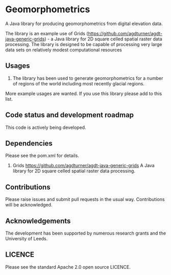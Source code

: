 # Geomorphometrics

A Java library for producing geomorphometrics from digital elevation data.

The library is an example use of Grids (https://github.com/agdturner/agdt-java-generic-grids) - a Java library for 2D square celled spatial raster data processing. The library is designed to be capable of processing very large data sets on relatively modest computational resources

## Usages
1. The library has been used to generate geomorphometrics for a number of regions of the world including most recently glacial regions.

More example usages are wanted. If you use this library please add to this list.

## Code status and development roadmap
This code is actively being developed.

## Dependencies
Please see the pom.xml for details.
1. Grids
https://github.com/agdturner/agdt-java-generic-grids
A Java library for 2D square celled spatial raster data processing.

## Contributions
Please raise issues and submit pull requests in the usual way. Contributions will be acknowledged.

## Acknowledgements
The development has been supported by numerous research grants and the University of Leeds. 

## LICENCE
Please see the standard Apache 2.0 open source LICENCE.
